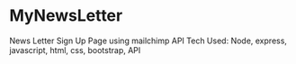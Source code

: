 # MyNewsLetter
News Letter Sign Up Page using mailchimp API
Tech Used: Node, express, javascript, html, css, bootstrap, API
